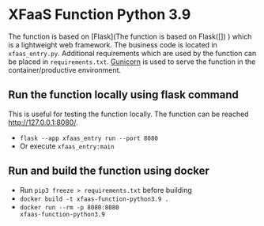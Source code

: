 # XFaaS Function Python 3.9

The function is based on [Flask](The function is based on Flask([])
) which is a lightweight web framework.
The business code is located in <code>xfaas_entry.py</code>. Additional requirements which are used by the function can be placed in <code>requirements.txt</code>.
[Gunicorn](https://gunicorn.org) is used to serve the function in the container/productive environment.

## Run the function locally using flask command

This is useful for testing the function locally. The function can be reached http://127.0.0.1:8080/.

- <code>flask --app xfaas_entry run --port 8080</code>
- Or execute <code>xfaas_entry:main</code>

## Run and build the function using docker

- Run <code>pip3 freeze > requirements.txt</code> before building
- <code>docker build -t xfaas-function-python3.9 .</code>
- <code>docker run --rm -p 8080:8080 xfaas-function-python3.9</code>

